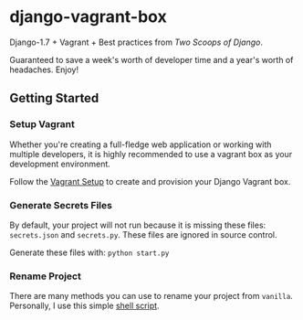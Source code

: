 # django-vagrant-box
Django-1.7 + Vagrant + Best practices from *Two Scoops of Django*.

Guaranteed to save a week's worth of developer time and a year's
worth of headaches. Enjoy!

## Getting Started

### Setup Vagrant
Whether you're creating a full-fledge web application or working with multiple developers,
it is highly recommended to use a vagrant box as your development environment.

Follow the [Vagrant Setup](https://github.com/codenameyau/django-vanilla/tree/master/vagrant#vagrant-centos-7)
to create and provision your Django Vagrant box.

### Generate Secrets Files
By default, your project will not run because it is missing these files:
`secrets.json` and `secrets.py`. These files are ignored in source control.

Generate these files with: `python start.py`

### Rename Project
There are many methods you can use to rename your project from `vanilla`.
Personally, I use this simple [shell script](https://github.com/codenameyau/bash-scripts/blob/master/scripts/files/rename.sh).
